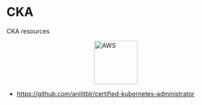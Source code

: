 # CKA
CKA resources

<div style="display: flex; justify-content: center;">
  <div style="margin: 0 10px;">
    <img src="0/Misc/CKA-Logo.png" alt="AWS" width="100" />
  </div>
</div>


- https://github.com/anilitblr/certified-kubernetes-administrator
